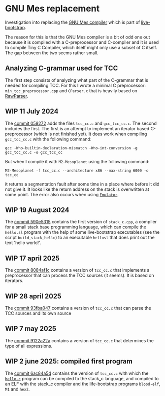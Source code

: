 # GNU Mes replacement

Investigation into replacing the [GNU Mes compiler](https://www.gnu.org/software/mes/)
which is part of [live-bootstrap](https://github.com/fosslinux/live-bootstrap).

The reason for this is that the GNU Mes compiler is a bit of odd one out because
it is compiled with a C-preprocessor and C-compiler and it is used to compile
Tiny C Compiler, which itself might only use a subset of C itself. The gap
between the two seems rather small.

## Analyzing C-grammar used for TCC

The first step consists of analyzing what part of the C-grammar that is needed
for compiling TCC. For this I wrote a minimal C preprocessor: `min_tcc_preprocessor.cpp`
and `CParser.c` that is heavily based on [RawParser](https://github.com/FransFaase/RawParser).

## WIP 11 July 2024

The [commit 058272](https://github.com/FransFaase/MES-replacemen/commit/4e31a615bcc408b6351247f035f348935121d26f)
adds the files `tcc_cc.c` and `gcc_tcc_cc.c`. The second includes the first. The first is
an attempt to implement an iterator based C-preprocessor (which is not finished yet). It
does work when compiling `gcc_tcc_cc.c` with the following command:
```
gcc -Wno-builtin-declaration-mismatch -Wno-int-conversion -g gcc_tcc_cc.c -o gcc_tcc_cc
```
But when I compile it with `M2-Mesoplanet` using the following command:
```
M2-Mesoplanet -f tcc_cc.c --architecture x86 --max-string 6000 -o tcc_cc
```
it returns a segmentation fault after some time in a place where before it did not give it.
It looks like the return address on the stack is overwritten at some point. The error
also occurs when using [`Emulator`](https://github.com/FransFaase/Emulator/).

## WIP 19 August 2024

The [commit 590e5315](https://github.com/FransFaase/MES-replacement/commit/590e5315e847ebab648d6aede870bff70cdfd65d)
contains the first version of `stack_c.cpp`, a compiler for a small stack base
programming language, which can compile the `hello.sl` program with the help of
some live-bootstrap executables (see the script `build_stack_hello`) to an
executable `hellosl` that does print out the text 'hello world!'.

## WIP 17 april 2025

The [commit 8084af1c](https://github.com/FransFaase/MES-replacement/commit/8084af1c5680a15dd3c292fd1a667481be3177b3)
contains a version of `tcc_cc.c` that implements a preprocessor that can process
the TCC sources (it seems). It is based on iterators.

## WIP 28 april 2025

The [commit 93fba047](https://github.com/FransFaase/MES-replacement/commit/93fba0474b4527c2e3f0e35bb53e23f1b4c6ed6d)
contains a version of `tcc_cc.c` that can parse the TCC sources and its own source

## WIP 7 may 2025

The [commit 9122a22a](https://github.com/FransFaase/MES-replacement/commit/9122a22a91ee4b4ff73144e0c675585320b4e69a)
contains a version of `tcc_cc.c` that determines the type of all expressions.

## WIP 2 june 2025: compiled first program

The [commit 6ac84a5d](https://github.com/FransFaase/MES-replacement/commit/6ac84a5d1ab277e3eb8f661dc4062d244c60b69c)
contains the version of `tcc_cc.c` with which the [`hello.c`](https://github.com/FransFaase/MES-replacement/blob/6ac84a5d1ab277e3eb8f661dc4062d244c60b69c/hello.c)
program can be compiled to the stack_c language, and compiled to an ELF with the
stack_c compiler and the life-bootstrap programs `blood-elf`, `M1` and `hex2`.
